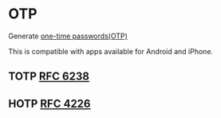 # OTP

Generate [one-time passwords(OTP)](https://en.wikipedia.org/wiki/One-time_password)

This is compatible with apps available for Android and iPhone.

## TOTP [RFC 6238](http://tools.ietf.org/html/rfc6238)



## HOTP [RFC 4226](http://tools.ietf.org/html/rfc4226)

